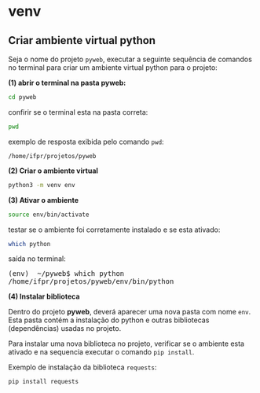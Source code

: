 # venv

## Criar ambiente virtual python

Seja o nome do projeto `pyweb`, executar a seguinte sequência de comandos no terminal para criar um ambiente virtual python para o projeto:

**(1) abrir o terminal na pasta pyweb:**

```bash
cd pyweb
```

confirir se o terminal esta na pasta correta:
```bash
pwd
```

exemplo de resposta exibida pelo comando `pwd`:

```
/home/ifpr/projetos/pyweb
```

**(2) Criar o ambiente virtual**

```bash
python3 -m venv env
```

**(3) Ativar o ambiente**

```bash
source env/bin/activate
```

testar se o ambiente foi corretamente instalado e se esta ativado:
```bash
which python
```

saída no terminal:
<pre>
(env)  ~/pyweb$ which python
/home/ifpr/projetos/pyweb/env/bin/python
</pre>

**(4) Instalar biblioteca**

Dentro do projeto **pyweb**, deverá aparecer uma nova pasta com nome `env`. Esta pasta contém a instalação do python e outras bibliotecas (dependências) usadas no projeto.

Para instalar uma nova biblioteca no projeto, verificar se o ambiente esta ativado e na sequencia executar o comando `pip install`. 

Exemplo de instalação da biblioteca `requests`:

```bash
pip install requests
```

